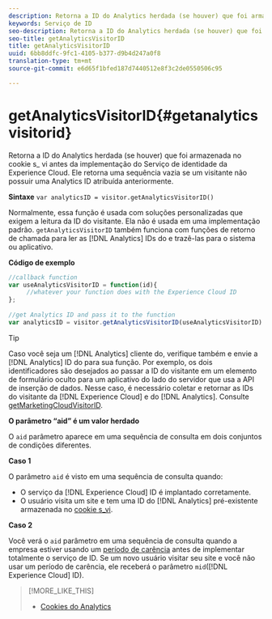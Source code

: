 ```yaml
---
description: Retorna a ID do Analytics herdada (se houver) que foi armazenada no cookie s_ vi antes da implementação do Serviço de identidade da Experience Cloud. Ele retorna uma sequência vazia se um visitante não possuir uma Analytics ID atribuída anteriormente.
keywords: Serviço de ID
seo-description: Retorna a ID do Analytics herdada (se houver) que foi armazenada no cookie s_ vi antes da implementação do Serviço de identidade da Experience Cloud. Ele retorna uma sequência vazia se um visitante não possuir uma Analytics ID atribuída anteriormente.
seo-title: getAnalyticsVisitorID
title: getAnalyticsVisitorID
uuid: 6bb8ddfc-9fc1-4105-b377-d9b4d247a0f8
translation-type: tm+mt
source-git-commit: e6d65f1bfed187d7440512e8f3c2de0550506c95

---
```



# getAnalyticsVisitorID{#getanalyticsvisitorid}

Retorna a ID do Analytics herdada (se houver) que foi armazenada no cookie s_ vi antes da implementação do Serviço de identidade da Experience Cloud. Ele retorna uma sequência vazia se um visitante não possuir uma Analytics ID atribuída anteriormente.

**Sintaxe** `var analyticsID = visitor.getAnalyticsVisitorID()`

Normalmente, essa função é usada com soluções personalizadas que exigem a leitura da ID do visitante. Ela não é usada em uma implementação padrão. `getAnalyticsVisitorID` também funciona com funções de retorno de chamada para ler as [!DNL Analytics] IDs do e trazê-las para o sistema ou aplicativo.

**Código de exemplo**

```js
//callback function 
var useAnalyticsVisitorID = function(id){ 
     //whatever your function does with the Experience Cloud ID 
}; 
 
//get Analytics ID and pass it to the function 
var analyticsID = visitor.getAnalyticsVisitorID(useAnalyticsVisitorID)
```

>[!TIP]
>
>Caso você seja um [!DNL Analytics] cliente do, verifique também e envie a [!DNL Analytics] ID do para sua função. Por exemplo, os dois identificadores são desejados ao passar a ID do visitante em um elemento de formulário oculto para um aplicativo do lado do servidor que usa a API de inserção de dados. Nesse caso, é necessário coletar e retornar as IDs do visitante da [!DNL Experience Cloud] e do [!DNL Analytics]. Consulte [getMarketingCloudVisitorID](../../library/get-set/getmcvid.md).

**O parâmetro “aid” é um valor herdado**

O `aid` parâmetro aparece em uma sequência de consulta em dois conjuntos de condições diferentes.

**Caso 1**

O parâmetro `aid` é visto em uma sequência de consulta quando:

* O serviço da [!DNL Experience Cloud] ID é implantado corretamente.
* O usuário visita um site e tem uma ID do [!DNL Analytics] pré-existente armazenada no [cookie s_vi](https://marketing.adobe.com/resources/help/en_US/whitepapers/cookies/?f=cookies_analytics.html).

**Caso 2**

Você verá o `aid` parâmetro em uma sequência de consulta quando a empresa estiver usando um [período de carência](../../reference/analytics-reference/grace-period.md) antes de implementar totalmente o serviço de ID. Se um novo usuário visitar seu site e você não usar um período de carência, ele receberá o parâmetro `mid`([!DNL Experience Cloud] ID).

>[!MORE_LIKE_THIS]
>
>* [Cookies do Analytics](https://marketing.adobe.com/resources/help/en_US/whitepapers/cookies/cookies_analytics.html)

